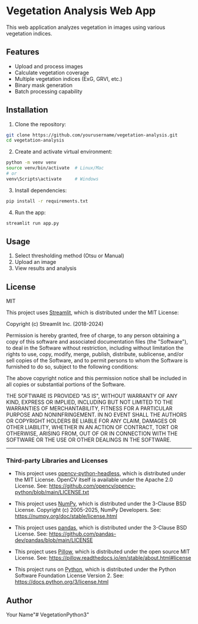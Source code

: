 # Vegetation Analysis Web App

This web application analyzes vegetation in images using various vegetation indices.

## Features

- Upload and process images
- Calculate vegetation coverage
- Multiple vegetation indices (ExG, GRVI, etc.)
- Binary mask generation
- Batch processing capability

## Installation

1. Clone the repository:
```bash
git clone https://github.com/yourusername/vegetation-analysis.git
cd vegetation-analysis
```

2. Create and activate virtual environment:
```bash
python -m venv venv
source venv/bin/activate  # Linux/Mac
# or
venv\Scripts\activate     # Windows
```

3. Install dependencies:
```bash
pip install -r requirements.txt
```

4. Run the app:
```bash
streamlit run app.py
```

## Usage

1. Select thresholding method (Otsu or Manual)
2. Upload an image
3. View results and analysis

## License

MIT

This project uses [Streamlit](https://streamlit.io/), which is distributed under the MIT License:

Copyright (c) Streamlit Inc. (2018-2024)

Permission is hereby granted, free of charge, to any person obtaining a copy
of this software and associated documentation files (the "Software"), to deal
in the Software without restriction, including without limitation the rights
to use, copy, modify, merge, publish, distribute, sublicense, and/or sell
copies of the Software, and to permit persons to whom the Software is
furnished to do so, subject to the following conditions:

The above copyright notice and this permission notice shall be included in all
copies or substantial portions of the Software.

THE SOFTWARE IS PROVIDED "AS IS", WITHOUT WARRANTY OF ANY KIND, EXPRESS OR
IMPLIED, INCLUDING BUT NOT LIMITED TO THE WARRANTIES OF MERCHANTABILITY,
FITNESS FOR A PARTICULAR PURPOSE AND NONINFRINGEMENT. IN NO EVENT SHALL THE
AUTHORS OR COPYRIGHT HOLDERS BE LIABLE FOR ANY CLAIM, DAMAGES OR OTHER
LIABILITY, WHETHER IN AN ACTION OF CONTRACT, TORT OR OTHERWISE, ARISING FROM,
OUT OF OR IN CONNECTION WITH THE SOFTWARE OR THE USE OR OTHER DEALINGS IN THE
SOFTWARE.

---

### Third-party Libraries and Licenses

- This project uses [opencv-python-headless](https://pypi.org/project/opencv-python-headless/), which is distributed under the MIT License. OpenCV itself is available under the Apache 2.0 License. See: https://github.com/opencv/opencv-python/blob/main/LICENSE.txt

- This project uses [NumPy](https://numpy.org/), which is distributed under the 3-Clause BSD License. Copyright (c) 2005-2025, NumPy Developers. See: https://numpy.org/doc/stable/license.html

- This project uses [pandas](https://pandas.pydata.org/), which is distributed under the 3-Clause BSD License. See: https://github.com/pandas-dev/pandas/blob/main/LICENSE

- This project uses [Pillow](https://python-pillow.org/), which is distributed under the open source MIT License. See: https://pillow.readthedocs.io/en/stable/about.html#license

- This project runs on [Python](https://www.python.org/), which is distributed under the Python Software Foundation License Version 2. See: https://docs.python.org/3/license.html

## Author

Your Name"# VegetationPython3" 
